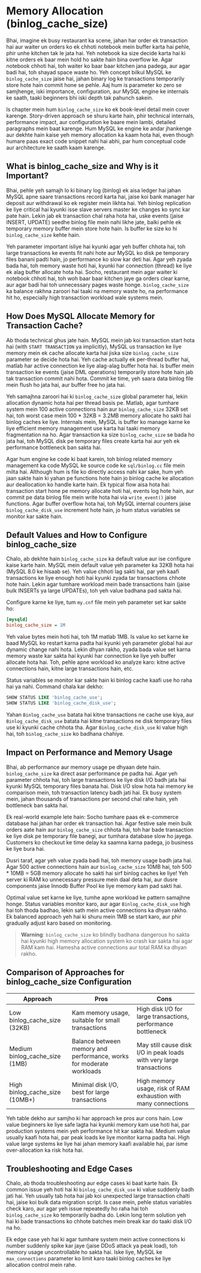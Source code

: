 # Memory Allocation (binlog_cache_size)

Bhai, imagine ek busy restaurant ka scene, jahan har order ek transaction hai aur waiter un orders ko ek chhoti notebook mein buffer karta hai pehle, phir unhe kitchen tak le jata hai. Yeh notebook ka size decide karta hai ki kitne orders ek baar mein hold ho sakte hain bina overflow ke. Agar notebook chhoti hai, toh waiter ko baar baar kitchen jana padega, aur agar badi hai, toh shayad space waste ho. Yeh concept bilkul MySQL ke `binlog_cache_size` jaise hai, jahan binary log ke transactions temporarily store hote hain commit hone se pehle. Aaj hum is parameter ko zero se samjhenge, iski importance, configuration, aur MySQL engine ke internals ke saath, taaki beginners bhi iski depth tak pahunch sakein.

Is chapter mein hum `binlog_cache_size` ko ek book-level detail mein cover karenge. Story-driven approach se shuru karte hain, phir technical internals, performance impact, aur configuration ke baare mein lambi, detailed paragraphs mein baat karenge. Hum MySQL ke engine ke andar jhankenge aur dekhte hain kaise yeh memory allocation ka kaam hota hai, even though humare paas exact code snippet nahi hai abhi, par hum conceptual code aur architecture ke saath kaam karenge.

## What is binlog_cache_size and Why is it Important?

Bhai, pehle yeh samajh lo ki binary log (binlog) ek aisa ledger hai jahan MySQL apne saare transactions record karta hai, jaise koi bank manager har deposit aur withdrawal ko ek register mein likhta hai. Yeh binlog replication ke liye critical hai kyunki isse slave servers master ke changes ko sync kar pate hain. Lekin jab ek transaction chal raha hota hai, uske events (jaise INSERT, UPDATE) seedhe binlog file mein nahi likhe jate, balki pehle ek temporary memory buffer mein store hote hain. Is buffer ke size ko hi `binlog_cache_size` kehte hain.

Yeh parameter important isliye hai kyunki agar yeh buffer chhota hai, toh large transactions ke events fit nahi hote aur MySQL ko disk pe temporary files banani padti hain, jo performance ko slow kar deti hai. Agar yeh zyada bada hai, toh memory waste hoti hai, kyunki har connection (thread) ke liye ek alag buffer allocate hota hai. Socho, restaurant mein agar waiter ki notebook chhoti hai, toh woh baar baar kitchen jaye ga orders clear karne, aur agar badi hai toh unnecessary pages waste honge. `binlog_cache_size` ka balance rakhna zaroori hai taaki na memory waste ho, na performance hit ho, especially high transaction workload wale systems mein.

## How Does MySQL Allocate Memory for Transaction Cache?

Ab thoda technical ghus jate hain. MySQL mein jab koi transaction start hota hai (with `START TRANSACTION` ya implicitly), MySQL us transaction ke liye memory mein ek cache allocate karta hai jiska size `binlog_cache_size` parameter se decide hota hai. Yeh cache actually ek per-thread buffer hai, matlab har active connection ke liye alag-alag buffer hota hai. Is buffer mein transaction ke events (jaise DML operations) temporarily store hote hain jab tak transaction commit nahi hota. Commit ke time, yeh saara data binlog file mein flush ho jata hai, aur buffer free ho jata hai.

Yeh samajhna zaroori hai ki `binlog_cache_size` global parameter hai, lekin allocation dynamic hota hai per thread basis pe. Matlab, agar tumhare system mein 100 active connections hain aur `binlog_cache_size` 32KB set hai, toh worst case mein 100 * 32KB = 3.2MB memory allocate ho sakti hai binlog caches ke liye. Internals mein, MySQL is buffer ko manage karne ke liye efficient memory management use karta hai taaki memory fragmentation na ho. Agar transaction ka size `binlog_cache_size` se bada ho jata hai, toh MySQL disk pe temporary files create karta hai aur yeh ek performance bottleneck ban sakta hai.

Agar hum engine ke code ki baat karein, toh binlog related memory management ka code MySQL ke source code ke `sql/binlog.cc` file mein milta hai. Although hum is file ko directly access nahi kar sake, hum yeh jaan sakte hain ki yahan pe functions hote hain jo binlog cache ke allocation aur deallocation ko handle karte hain. Ek typical flow aisa hota hai: transaction start hone pe memory allocate hoti hai, events log hote hain, aur commit pe data binlog file mein write hota hai via `write_event()` jaise functions. Agar buffer overflow hota hai, toh MySQL internal counters jaise `binlog_cache_disk_use` increment hote hain, jo hum status variables se monitor kar sakte hain.

## Default Values and How to Configure binlog_cache_size

Chalo, ab dekhte hain `binlog_cache_size` ka default value aur ise configure kaise karte hain. MySQL mein default value yeh parameter ka 32KB hota hai (MySQL 8.0 ke hisaab se). Yeh value chhoti lag sakti hai, par yeh kaafi transactions ke liye enough hoti hai kyunki zyada tar transactions chhote hote hain. Lekin agar tumhare workload mein bade transactions hain (jaise bulk INSERTs ya large UPDATEs), toh yeh value badhana pad sakta hai.

Configure karne ke liye, tum `my.cnf` file mein yeh parameter set kar sakte ho:

```ini
[mysqld]
binlog_cache_size = 1M
```

Yeh value bytes mein hoti hai, toh 1M matlab 1MB. Is value ko set karne ke baad MySQL ko restart karna padta hai kyunki yeh parameter global hai aur dynamic change nahi hota. Lekin dhyan rakho, zyada bada value set karna memory waste kar sakta hai kyunki har connection ke liye yeh buffer allocate hota hai. Toh, pehle apne workload ko analyze karo: kitne active connections hain, kitne large transactions hain, etc.

Status variables se monitor kar sakte hain ki binlog cache kaafi use ho raha hai ya nahi. Command chala kar dekho:

```sql
SHOW STATUS LIKE 'binlog_cache_use';
SHOW STATUS LIKE 'binlog_cache_disk_use';
```

Yahan `Binlog_cache_use` batata hai kitne transactions ne cache use kiya, aur `Binlog_cache_disk_use` batata hai kitne transactions ne disk temporary files use ki kyunki cache chhota tha. Agar `Binlog_cache_disk_use` ki value high hai, toh `binlog_cache_size` ko badhana chahiye.

## Impact on Performance and Memory Usage

Bhai, ab performance aur memory usage pe dhyaan dete hain. `binlog_cache_size` ka direct asar performance pe padta hai. Agar yeh parameter chhota hai, toh large transactions ke liye disk I/O badh jata hai kyunki MySQL temporary files banata hai. Disk I/O slow hota hai memory ke comparison mein, toh transaction latency badh jati hai. Ek busy system mein, jahan thousands of transactions per second chal rahe hain, yeh bottleneck ban sakta hai.

Ek real-world example lete hain: Socho tumhare paas ek e-commerce database hai jahan har order ek transaction hai. Agar festive sale mein bulk orders aate hain aur `binlog_cache_size` chhota hai, toh har bade transaction ke liye disk pe temporary file banegi, aur tumhara database slow ho jayega. Customers ko checkout ke time delay ka saamna karna padega, jo business ke liye bura hai.

Dusri taraf, agar yeh value zyada badi hai, toh memory usage badh jata hai. Agar 500 active connections hain aur `binlog_cache_size` 10MB hai, toh 500 * 10MB = 5GB memory allocate ho sakti hai sirf binlog caches ke liye! Yeh server ki RAM ko unnecessary pressure mein daal deta hai, aur dusre components jaise Innodb Buffer Pool ke liye memory kam pad sakti hai.

Optimal value set karne ke liye, tumhe apne workload ke pattern samajhne honge. Status variables monitor karo, aur agar `Binlog_cache_disk_use` high hai toh thoda badhao, lekin sath mein active connections ka dhyan rakho. Ek balanced approach yeh hai ki shuru mein 1MB se start karo, aur phir gradually adjust karo based on monitoring.

> **Warning**: `binlog_cache_size` ko blindly badhana dangerous ho sakta hai kyunki high memory allocation system ko crash kar sakta hai agar RAM kam hai. Hamesha active connections aur total RAM ka dhyan rakho.

## Comparison of Approaches for binlog_cache_size Configuration

| **Approach**                | **Pros**                                                                 | **Cons**                                                                 |
|-----------------------------|-------------------------------------------------------------------------|-------------------------------------------------------------------------|
| Low binlog_cache_size (32KB) | Kam memory usage, suitable for small transactions                      | High disk I/O for large transactions, performance bottleneck            |
| Medium binlog_cache_size (1MB) | Balance between memory and performance, works for moderate workloads  | May still cause disk I/O in peak loads with very large transactions     |
| High binlog_cache_size (10MB+) | Minimal disk I/O, best for large transactions                          | High memory usage, risk of RAM exhaustion with many connections         |

Yeh table dekho aur samjho ki har approach ke pros aur cons hain. Low value beginners ke liye safe lagta hai kyunki memory kam use hoti hai, par production systems mein yeh performance hit kar sakta hai. Medium value usually kaafi hota hai, par peak loads ke liye monitor karna padta hai. High value large systems ke liye hai jahan memory kaafi available hai, par isme over-allocation ka risk hota hai.

## Troubleshooting and Edge Cases

Chalo, ab thoda troubleshooting aur edge cases ki baat karte hain. Ek common issue yeh hoti hai ki `binlog_cache_disk_use` ki value suddenly badh jati hai. Yeh usually tab hota hai jab koi unexpected large transaction chalti hai, jaise koi bulk data migration script. Is case mein, pehle status variables check karo, aur agar yeh issue repeatedly ho raha hai toh `binlog_cache_size` ko temporarily badha do. Lekin long term solution yeh hai ki bade transactions ko chhote batches mein break kar do taaki disk I/O na ho.

Ek edge case yeh hai ki agar tumhare system mein active connections ki number suddenly spike kar jaye (jaise DDoS attack ya peak load), toh memory usage uncontrollable ho sakta hai. Iske liye, MySQL ke `max_connections` parameter ko limit karo taaki binlog caches ke liye allocation control mein rahe.
